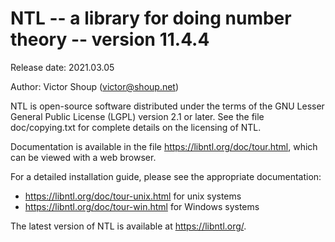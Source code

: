 # NTL  -- a library for doing number theory --  version 11.4.4
Release date: 2021.03.05

Author: Victor Shoup (victor@shoup.net)

NTL is open-source software distributed under the terms of the GNU Lesser
General Public License (LGPL) version 2.1 or later.  See the file
doc/copying.txt for complete details on the licensing of NTL.

Documentation is available in the file https://libntl.org/doc/tour.html, which can be viewed with
a web browser.

For a detailed installation guide, please see the appropriate documentation: 
   * https://libntl.org/doc/tour-unix.html for unix systems
   * https://libntl.org/doc/tour-win.html for Windows systems

The latest version of NTL is available at https://libntl.org/.

